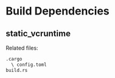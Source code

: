 ﻿# Build Dependencies

## static_vcruntime

Related files:

```txt
.cargo
  \ config.toml
build.rs
```
